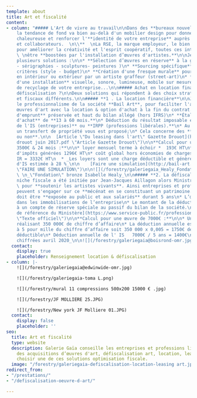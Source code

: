 ```yaml
---
template: about
title: Art et fiscalité
content:
- column: "##### L'Art de vivre au travail\n\nDans des **bureaux nouvelles générations,**
    la tendance de fond va bien au-delà d'un mobilier design pour donner une ambiance
    chaleureuse et renforcer l'**identité de votre entreprise** auprès de **vos clients
    et collaborateurs.  \n\\**  \nLa RSE, la marque employeur, le bien être au travail
    pour améliorer la créativité et l'esprit coopératif, toutes ces intentions peuvent
    \ \nêtre **boostées par l'installation d’œuvres d'artistes.**\n\nJe vous propose
    plusieurs solutions :\n\n* **Sélection d’œuvres en réserve** à la galerie (photos
    - sérigraphies - sculptures- peintures )\n* **Sourcing spécifique** selon vos
    critères (style - budget)\n* **Création d'une fresque murale** pour vos locaux
    en intérieur ou extérieur par un artiste graffeur (street-art)\n* **Réalisation
    d'une installation** visuelle, sonore, lumineuse, mobile sur mesure avec des matériaux
    de recyclage de votre entreprise...\n\n##### Achat en location financière ou en
    défiscalisation ?\n\nDeux solutions qui répondent à des choix stratégiques patrimoniaux
    et fiscaux différents.\n\n##### **1 . La location financière**\n\nJ'ai retenu
    le professionnalisme de la société **Bail Art**, pour faciliter l'accès à des
    œuvres d'art avec la location & option d'achat à la fin du contrat.\n\n* C**apacité
    d'emprunt** préservée et haut du bilan allégé (hors IFRS)\n* **Étalement du coût
    d'achat** de **13 à 60 mois.**\n* Déduction du résultat imposable et **réduction
    de l'IS (entreprises)** ou **IRPP (professions libérales).**\n* Au terme du contrat
    un transfert de propriété vous est proposé;\n* Cela concerne des **artistes vivants
    ou non**.\n\n  [Article \"Du leasing dans l'art\" Gazette Drouot](https://galeriegaia.fr/forestry/Gazette
    drouot juin 2017.pdf \"Article Gazette Drouot\")\n\n**Calcul pour une œuvre de
    3500€ & 24 mois :**\n\n* loyer mensuel terme à échoir *  193€ HT\n* économies
    d'impôts générées 1296€ HT\n* coût global hors économies de charges sociales,
    IR = 3332€ HT\n  * _Les loyers sont une charge déductible et génèrent une économie
    d'IS estimée à 28 %_\n\n    [Faire une simulation](http://bail-art.com/le-leasing/
    \"FAIRE UNE SIMULATION\")\n\n![](/forestry/galeriegaia_Healy_Fondation_28x37 cadré.jpg)
    \ \n_\"Fondation\" bronze Isabelle Healy_\n\n##### **2. La défiscalisation**\n\nCette
    niche fiscale a été initiée par Jean-Jacques Aillagon alors Ministre de la Culture
    \ pour **soutenir les artistes vivants**. Ainsi entreprises et professions libérales
    peuvent s'engager sur ce **mécénat en se constituant un patrimoine.**\n\n* L’œuvre
    doit être **exposée au public et aux salariés** durant 5 ans\n* L’œuvre figure
    dans les immobilisations de l’entreprise\n* Le montant de la déduction est inscrit
    à un compte de réserve spéciale au passif du bilan de la société.\n\n  [Texte
    de référence du Ministère](https://www.service-public.fr/professionnels-entreprises/vosdroits/F32914
    \"Texte officiel\")\n\n**Calcul pour une œuvre de 7000€ :**\n\n* Une entreprise
    réalisant 350 000€ de chiffre d’affaire\n* La déduction annuelle est plafonnée
    à 5 pour mille du chiffre d’affaire soit 350 000 x 0,005 = 1750€ de plafond annuel
    déductible\n* Déduction annuelle de l' IS   7000€ / 5 ans = 1400€\n\n_données
    chiffrées avril 2020_\n\n![](/forestry/galeriegaia@boisrond-omr.jpg)"
  contact:
    display: true
    placeholder: Renseignement location & défiscalisation
- column: |-
    ![](/forestry/galeriegaia@edwinwide-omr.jpg)

    ![](/forestry/galeriegaia-toma L.png)

    ![](/forestry/mural 11 compressions 500x200 15000 € .jpg)

    ![](/forestry/JF MOLLIERE 25.JPG)

    ![](/forestry/New york JF Molliere 01.JPG)
  contact:
    display: false
    placeholder: ''
seo:
  title: Art et fiscalité
  type: website
  description: Galerie Gaïa conseille les entreprises et professions liberales pour
    des acquisitions d’œuvres d'art, défiscalisation art, location, leasing comment
    choisir une de ces solutions optimisation fiscale.
  image: "/forestry/galeriegaia-defiscalisation-location-leasing art.jpg"
redirect_from:
- "/prestations/"
- "/defiscalisation-oeuvre-d-art/"

---
```

